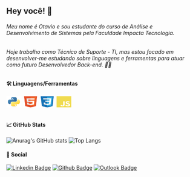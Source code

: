 ## Hey você! 🖖

 ###### Meu nome é Otavio e sou estudante do curso de Análise e Desenvolvimento de Sistemas pela Faculdade Impacta Tecnologia. 
 
 ###### Hoje trabalho como Técnico de Suporte - TI, mas estou focado em desenvolver-me estudando sobre linguagens e ferramentas para atuar como futuro Desenvolvedor Back-end. 👨‍💻

#### 🛠️  Linguagens/Ferramentas
<div style="display: inline_block">
<img align="center" alt="Python" height="30" width="40" src="https://raw.githubusercontent.com/devicons/devicon/master/icons/python/python-original.svg">
<img align="center" alt="HTML" height="30" width="40" src="https://raw.githubusercontent.com/devicons/devicon/master/icons/html5/html5-original.svg">
<img align="center" alt="Rafa-CSS" height="30" width="40" src="https://raw.githubusercontent.com/devicons/devicon/master/icons/css3/css3-original.svg">
<img align="center" alt="Rafa-Js" height="30" width="40" src="https://raw.githubusercontent.com/devicons/devicon/master/icons/javascript/javascript-plain.svg">
</div><br>
  
#### 📈 GitHub Stats
![Anurag's GitHub stats](https://github-readme-stats.vercel.app/api?username=otaviowav&show_icons=true&theme=dark)
![Top Langs](https://github-readme-stats.vercel.app/api/top-langs/?username=otaviowav&layout=compact&theme=dark)

#### 📲 Social
[![Linkedin Badge](https://img.shields.io/badge/-Otavio%20Gonçalves-6633cc?style=flat-square&logo=Linkedin&logoColor=white&link=https://www.linkedin.com/in/otavio-goncalves/)](https://www.linkedin.com/in/otavio-goncalves/) 
[![Github Badge](https://img.shields.io/badge/GitHub--000?style=social&logo=Github&logoColor=black&link=https://github.com/otaviowav)](https://github.com/otaviowav)
[![Outlook Badge](https://img.shields.io/badge/email--000?style=social&logo=microsoft-outlook&logoColor=0078d4&link=mailto:hwe.otavio@hotmail.com)](hwe.otavio@hotmail.com)
